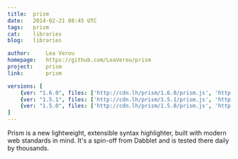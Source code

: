 ```yaml
---
title:	prism
date:	2014-02-21 08:45 UTC
tags:	prism
cat:	libraries
blog:	libraries

author:		Lea Verou
homepage:	https://github.com/LeaVerou/prism
project:	prism
link:		prism

versions: [
	{ver: "1.6.0", files: ['http://cdn.lh/prism/1.6.0/prism.js', 'http://cdn.lh/prism/1.6.0/themes/prism-okaidia.css', 'http://cdn.lh/prism/1.6.0/components/prism-abap.min.js', 'http://cdn.lh/prism/1.6.0/plugins/command-line/prism-command-line.min.js']},
	{ver: "1.5.1", files: ['http://cdn.lh/prism/1.5.1/prism.js', 'http://cdn.lh/prism/1.5.1/themes/prism-okaidia.css', 'http://cdn.lh/prism/1.5.1/components/prism-abap.min.js', 'http://cdn.lh/prism/1.5.1/plugins/command-line/prism-command-line.min.js']},
	{ver: "1.5.0", files: ['http://cdn.lh/prism/1.5.0/prism.js', 'http://cdn.lh/prism/1.5.0/themes/prism-dark.css', 'http://cdn.lh/prism/1.5.0/components/prism-abap.min.js', 'http://cdn.lh/prism/1.5.0/plugins/command-line/prism-command-line.min.js']},
]
---
```


Prism is a new lightweight, extensible syntax highlighter, built with modern web standards in mind. It's a spin-off from Dabblet and is tested there daily by thousands.